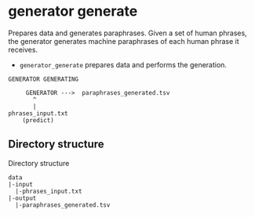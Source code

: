 # generator generate

Prepares data and generates paraphrases.
Given a set of human phrases, the generator generates machine paraphrases
of each human phrase it receives.

- `generator_generate` prepares data and performs the generation.

```
GENERATOR GENERATING

     GENERATOR --->  paraphrases_generated.tsv
       ^
       |
phrases_input.txt
    (predict)
```

## Directory structure

Directory structure
```
data
|-input
  |-phrases_input.txt
|-output
  |-paraphrases_generated.tsv
